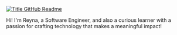 <a href="https://git.io/typing-svg" target="_blank">
  <img src="https://readme-typing-svg.herokuapp.com?font=Inter&weight=800&&color=E4B145FF&size=35&duration=3000&pause=100&multiline=true&width=650&height=140&lines=%24+whoami;Reyna+Royce" alt="Title GitHub Readme" />
</a>

<p>Hi! I'm Reyna, a Software Engineer, and also a curious learner with a passion for crafting technology that makes a meaningful impact!</p>
